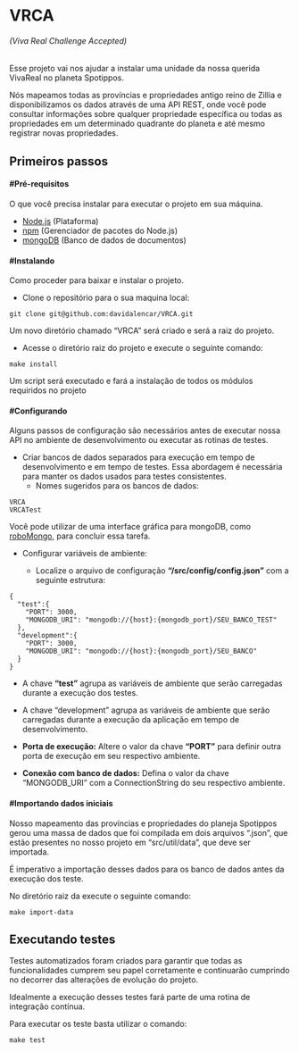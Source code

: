 # VRCA
###### (Viva Real Challenge Accepted)

Esse projeto vai nos ajudar a instalar uma unidade da nossa querida VivaReal no planeta Spotippos.

Nós mapeamos todas as províncias e propriedades antigo reino de Zillia e disponibilizamos os dados através de uma API REST, onde você pode consultar informações sobre qualquer propriedade específica  ou todas as propriedades em um determinado quadrante do planeta e até mesmo registrar novas propriedades.


## Primeiros passos


#### #Pré-requisitos
O que você precisa instalar para executar o projeto em sua máquina.

- [Node.js](https://nodejs.org/en/download/current/) (Plataforma)
- [npm](https://www.npmjs.com/get-npm?utm_source=house&utm_medium=homepage&utm_campaign=free%20orgs&utm_term=Install%20npm) (Gerenciador de pacotes do Node.js)
- [mongoDB](https://www.mongodb.com/) (Banco de dados de documentos)


#### #Instalando
Como proceder para baixar e instalar o projeto.

- Clone o repositório para o sua maquina local:
```
git clone git@github.com:davidalencar/VRCA.git
```
Um novo diretório chamado “VRCA” será criado e será a raiz do projeto.

- Acesse o diretório raiz do projeto e execute o seguinte comando:
```
make install
```
Um script será executado e fará a instalação de todos os módulos requiridos no projeto

#### #Configurando
Alguns passos de configuração são necessários antes de executar nossa API no ambiente de desenvolvimento ou executar as rotinas de testes.

- Criar bancos de dados separados para execução em tempo de desenvolvimento e em tempo de testes. Essa abordagem é necessária para manter os dados usados para testes consistentes.
  - Nomes sugeridos para os bancos de dados:
```
VRCA
VRCATest
```
Você pode utilizar de uma interface gráfica para mongoDB, como [roboMongo](https://robomongo.org/download), para concluir essa tarefa.


- Configurar variáveis de ambiente:

  - Localize o arquivo de configuração **__“/src/config/config.json”__** com a seguinte estrutura:
```
{
  "test":{
    "PORT": 3000,
    "MONGODB_URI": "mongodb://{host}:{mongodb_port}/SEU_BANCO_TEST"
  },
  "development":{
    "PORT": 3000,
    "MONGODB_URI": "mongodb://{host}:{mongodb_port}/SEU_BANCO"
  }
}
```
- A chave **“test”** agrupa as variáveis de ambiente que serão carregadas durante a execução dos testes.      

- A chave “development”  agrupa as variáveis de ambiente que serão carregadas durante a execução da aplicação em tempo de desenvolvimento.

- **Porta de execução:** Altere o valor da chave **__“PORT”__** para definir outra porta de execução em seu respectivo ambiente.
- **Conexão com banco de dados:** Defina o valor da chave “MONGODB_URI” com a ConnectionString do seu respectivo ambiente.

#### #Importando dados iniciais

Nosso mapeamento das províncias e propriedades do planeja  Spotippos gerou uma massa de dados que foi compilada em dois arquivos “.json”, que estão presentes no nosso projeto em “src/util/data”, que deve ser importada.

É imperativo a importação desses dados para os banco de dados antes da execução dos teste.

No diretório raiz da execute o seguinte comando:

```
make import-data
```

## Executando testes
Testes automatizados foram criados para garantir que todas as funcionalidades cumprem seu papel corretamente e continuarão cumprindo no decorrer das alterações de evolução do projeto.

Idealmente a execução desses testes fará parte de uma rotina de integração contínua.

Para executar os teste basta utilizar o comando:
```
make test
```
